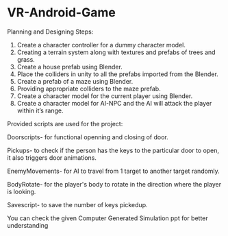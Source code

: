 # VR-Android-Game

Planning and Designing Steps:

1. Create a character controller for a dummy character model.
2. Creating a terrain system along with textures and prefabs of trees and grass.
3. Create a house prefab using Blender.
4. Place the colliders in unity to all the prefabs imported from the Blender.
5. Create a prefab of a maze using Blender.
6. Providing appropriate colliders to the maze prefab.
7. Create a character model for the current player using Blender.
8. Create a character model for AI-NPC and the AI will attack the player within it’s range.

Provided scripts are used for the project:

Doorscripts- for functional openning and closing of door.

Pickups- to check if the person has the keys to the particular door to open, it also triggers door animations.

EnemyMovements- for AI to travel from 1 target to another target randomly.

BodyRotate- for the player's body to rotate in the direction where the player is looking.

Savescript- to save the number of keys pickedup.

You can check the given Computer Generated Simulation ppt for better understanding


